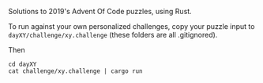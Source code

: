 Solutions to 2019's Advent Of Code puzzles, using Rust.

To run against your own personalized challenges, copy your puzzle input to
`dayXY/challenge/xy.challenge` (these folders are all .gitignored).

Then
```
cd dayXY
cat challenge/xy.challenge | cargo run
```